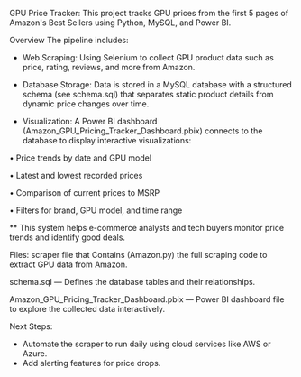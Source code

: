 GPU Price Tracker:
This project tracks GPU prices from the first 5 pages of Amazon's Best Sellers using Python, MySQL, and Power BI.

Overview
The pipeline includes:

-	Web Scraping: Using Selenium to collect GPU product data such as price, rating, reviews, and more from Amazon.

-	Database Storage: Data is stored in a MySQL database with a structured schema (see schema.sql) that separates static product details from dynamic price changes over time.

-	Visualization: A Power BI dashboard (Amazon_GPU_Pricing_Tracker_Dashboard.pbix) connects to the database to display interactive visualizations:

•	Price trends by date and GPU model

•	Latest and lowest recorded prices

•	Comparison of current prices to MSRP

•	Filters for brand, GPU model, and time range

** This system helps e-commerce analysts and tech buyers monitor price trends and identify good deals.


Files:
scraper file that Contains (Amazon.py) the full scraping code to extract GPU data from Amazon.

schema.sql — Defines the database tables and their relationships.

Amazon_GPU_Pricing_Tracker_Dashboard.pbix — Power BI dashboard file to explore the collected data interactively.


Next Steps:
-	Automate the scraper to run daily using cloud services like AWS or Azure.
-	Add alerting features for price drops.
